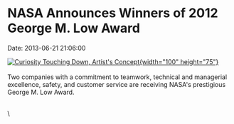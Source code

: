 NASA Announces Winners of 2012 George M. Low Award
==================================================

Date: 2013-06-21 21:06:00

[![Curiosity Touching Down, Artist\'s
Concept](http://www.jpl.nasa.gov/images/msl/20120427/pia14840-th.jpg){width="100"
height="75"}](http://www.jpl.nasa.gov/news/news.php?release=2013-206&rn=news.xml&rst=3835)\
\
Two companies with a commitment to teamwork, technical and managerial
excellence, safety, and customer service are receiving NASA\'s
prestigious George M. Low Award.

\
\
